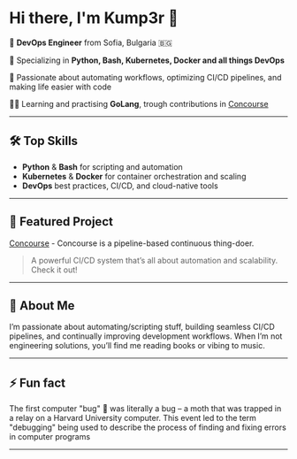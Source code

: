 # Hi there, I'm Kump3r 👋

🚀 **DevOps Engineer** from Sofia, Bulgaria 🇧🇬

🔧 Specializing in **Python, Bash, Kubernetes, Docker and all things DevOps**  

🔄 Passionate about automating workflows, optimizing CI/CD pipelines, and making life easier with code

👨‍🎓 Learning and practising **GoLang**, trough contributions in [Concourse](https://github.com/concourse/concourse)

---

## 🛠️ Top Skills
- **Python** & **Bash** for scripting and automation
- **Kubernetes**  & **Docker** for container orchestration and scaling
- **DevOps** best practices, CI/CD, and cloud-native tools

---

## 🌟 Featured Project

[Concourse](https://github.com/concourse/concourse) - Concourse is a pipeline-based continuous thing-doer.
> A powerful CI/CD system that’s all about automation and scalability. Check it out!

---

## 👤 About Me

I’m passionate about automating/scripting stuff, building seamless CI/CD pipelines, and continually improving development workflows. When I’m not engineering solutions, you’ll find me reading books or vibing to music.

---

## ⚡ Fun fact

The first computer "bug" 🐛 was literally a bug – a moth that was trapped in a relay on a Harvard University computer. This event led to the term "debugging" being used to describe the process of finding and fixing errors in computer programs

---
<!--
**Kump3r/Kump3r** is a ✨ _special_ ✨ repository because its `README.md` (this file) appears on your GitHub profile.

Here are some ideas to get you started:

- 🔭 I’m currently working on ...
- 🌱 I’m currently learning ...
- 👯 I’m looking to collaborate on ...
- 🤔 I’m looking for help with ...
- 💬 Ask me about ...
- 📫 How to reach me: ...
- 😄 Pronouns: ...
-  ...
-->
